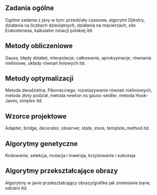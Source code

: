 Zadania ogólne
------------
Ogólne zadania z javy w tym: przedziały czasowe, algorytm Djikstry, działania na liczbach dziesiętnych, działania na macierzach, sito Eratostenesa, kalkulator notacji polskiej itd.

Metody obliczeniowe
------------
Gauss, błędy działań, interpolacje, całkowanie, aproksymacje, równania nieliniowe, układy równań liniowych itd.

Metody optymalizacji
------------
Metoda dwudzielna, Fibonacciego, rozwiazywanie równań nieliniowych, metoda złoty podział, metoda newton ns gauss-seidler, metoda Hook-Javes, simplex itd.

Wzorce projektowe
------------
Adapter, bridge, decorator, observer, state, store, templste_method itd.

Algorytmy genetyczne
------------
Kodowanie, selekcja, mutacja i inwersja, krzyżowanie i sukcesja

Algorytmy przekształcające obrazy
------------
Algorytmy w javie przekształcający obrazy/grafike jak zmienianie barw, odcieni itd.
